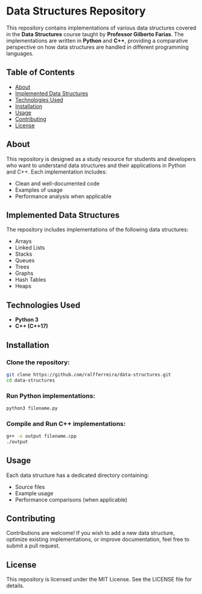 # Data Structures Repository

This repository contains implementations of various data structures covered in the **Data Structures** course taught by **Professor Gilberto Farias**. The implementations are written in **Python** and **C++**, providing a comparative perspective on how data structures are handled in different programming languages.

## Table of Contents

- [About](#about)
- [Implemented Data Structures](#implemented-data-structures)
- [Technologies Used](#technologies-used)
- [Installation](#installation)
- [Usage](#usage)
- [Contributing](#contributing)
- [License](#license)

## About

This repository is designed as a study resource for students and developers who want to understand data structures and their applications in Python and C++. Each implementation includes:

- Clean and well-documented code
- Examples of usage
- Performance analysis when applicable

## Implemented Data Structures

The repository includes implementations of the following data structures:

- Arrays
- Linked Lists
- Stacks
- Queues
- Trees
- Graphs
- Hash Tables
- Heaps

## Technologies Used

- **Python 3**
- **C++ (C++17)**

## Installation

### Clone the repository:
```sh
git clone https://github.com/ralfferreira/data-structures.git
cd data-structures
```

### Run Python implementations:
```sh
python3 filename.py
```

### Compile and Run C++ implementations:
```sh
g++ -o output filename.cpp
./output
```

## Usage

Each data structure has a dedicated directory containing:
- Source files
- Example usage
- Performance comparisons (when applicable)

## Contributing

Contributions are welcome! If you wish to add a new data structure, optimize existing implementations, or improve documentation, feel free to submit a pull request.

## License

This repository is licensed under the MIT License. See the LICENSE file for details.
